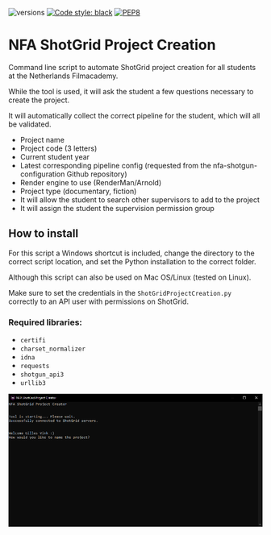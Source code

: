 ![versions](https://img.shields.io/pypi/pyversions/pybadges.svg)
[![Code style: black](https://img.shields.io/badge/code%20style-black-000000.svg)](https://github.com/psf/black)
[![PEP8](https://img.shields.io/badge/code%20style-pep8-orange.svg)](https://www.python.org/dev/peps/pep-0008/)
# NFA ShotGrid Project Creation
Command line script to automate ShotGrid project creation for all students at the Netherlands Filmacademy.

While the tool is used, it will ask the student a few questions necessary to create the project.

It will automatically collect the correct pipeline for the student, which will all be validated.
- Project name
- Project code (3 letters)
- Current student year
- Latest corresponding pipeline config (requested from the nfa-shotgun-configuration Github repository)
- Render engine to use (RenderMan/Arnold)
- Project type (documentary, fiction)
- It will allow the student to search other supervisors to add to the project
- It will assign the student the supervision permission group

## How to install

For this script a Windows shortcut is included, change the directory to the correct script location, and set the Python installation to the correct folder.

Although this script can also be used on Mac OS/Linux (tested on Linux).

Make sure to set the credentials in the `ShotGridProjectCreation.py` correctly to an API user with permissions on ShotGrid.

### Required libraries:
- `certifi`
- `charset_normalizer`
- `idna`
- `requests`
- `shotgun_api3`
- `urllib3`

![NFA ShotGrid Project Creation](./images/nfa_shotgrid_project_creator.png)